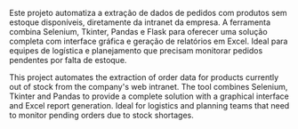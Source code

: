 Este projeto automatiza a extração de dados de pedidos com produtos sem estoque disponíveis, diretamente da intranet da empresa.
A ferramenta combina Selenium, Tkinter, Pandas e Flask para oferecer uma solução completa com interface gráfica e geração de relatórios em Excel.
Ideal para equipes de logística e planejamento que precisam monitorar pedidos pendentes por falta de estoque.

This project automates the extraction of order data for products currently out of stock from the company's web intranet.
The tool combines Selenium, Tkinter and Pandas to provide a complete solution with a graphical interface and Excel report generation.
Ideal for logistics and planning teams that need to monitor pending orders due to stock shortages.
